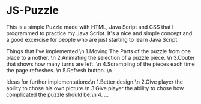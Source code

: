 # JS-Puzzle
This is a simple Puzzle made with HTML, Java Script and CSS that I programmed to practice my Java Script.
It's a nice and simple concept and a good excercise for people who are just starting to learn Java Script.

Things that I've implemented:\n
1.Moving The Parts of the puzzle from one place to a nother. \n
2.Animating the selection of a puzzle piece. \n
3.Couter that shows how many turns are left. \n
4.Scrampling of the pieces each time the page refreshes. \n
5.Refresh button. \n

Ideas for further implementations:\n
1.Better design.\n
2.Give player the ability to chose his own picture.\n
3.Give player the ability to chose how complicated the puzzle should be.\n
4. ...
